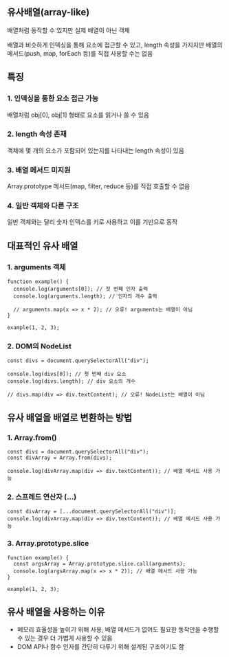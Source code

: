 ## 유사배열(array-like)

배열처럼 동작할 수 있지만 실제 배열이 아닌 객체

배열과 비슷하게 인덱싱을 통해 요소에 접근할 수 있고, length 속성을 가지지만 배열의 메서드(push, map, forEach 등)를 직접 사용할 수는 없음

## 특징

### 1. 인덱싱을 통한 요소 접근 가능
배열처럼 obj[0], obj[1] 형태로 요소를 읽거나 쓸 수 있음

### 2. length 속성 존재
객체에 몇 개의 요소가 포함되어 있는지를 나타내는 length 속성이 있음

### 3. 배열 메서드 미지원
Array.prototype 메서드(map, filter, reduce 등)를 직접 호출할 수 없음

### 4. 일반 객체와 다른 구조
일반 객체와는 달리 숫자 인덱스를 키로 사용하고 이를 기반으로 동작

## 대표적인 유사 배열

### 1. arguments 객체

```
function example() {
  console.log(arguments[0]); // 첫 번째 인자 출력
  console.log(arguments.length); // 인자의 개수 출력

  // arguments.map(x => x * 2); // 오류! arguments는 배열이 아님
}

example(1, 2, 3);
```

### 2. DOM의 NodeList

```
const divs = document.querySelectorAll("div");

console.log(divs[0]); // 첫 번째 div 요소
console.log(divs.length); // div 요소의 개수

// divs.map(div => div.textContent); // 오류! NodeList는 배열이 아님
```

## 유사 배열을 배열로 변환하는 방법

### 1. Array.from()

```
const divs = document.querySelectorAll("div");
const divArray = Array.from(divs);

console.log(divArray.map(div => div.textContent)); // 배열 메서드 사용 가능
```

### 2. 스프레드 연산자 (...)

```
const divArray = [...document.querySelectorAll("div")];
console.log(divArray.map(div => div.textContent)); // 배열 메서드 사용 가능
```

### 3. Array.prototype.slice

```
function example() {
  const argsArray = Array.prototype.slice.call(arguments);
  console.log(argsArray.map(x => x * 2)); // 배열 메서드 사용 가능
}

example(1, 2, 3);
```

## 유사 배열을 사용하는 이유

- 메모리 효율성을 높이기 위해 사용, 배열 메서드가 없어도 필요한 동작만을 수행할 수 있는 경우 더 가볍게 사용할 수 있음
- DOM API나 함수 인자를 간단히 다루기 위해 설계된 구조이기도 함
